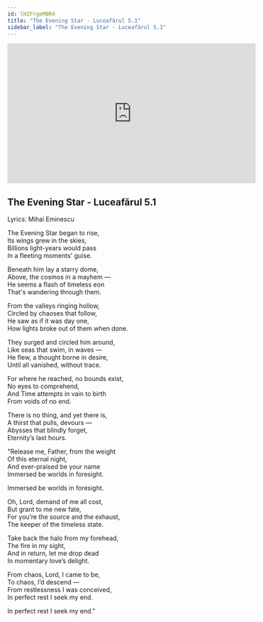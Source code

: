 ```yaml
---
id: lH2FrgeM8R4
title: "The Evening Star - Luceafărul 5.1"
sidebar_label: "The Evening Star - Luceafărul 5.1"
---
```


<div class="video-float-container">
  <iframe
    width="560"
    height="315"
    src="https://www.youtube.com/embed/lH2FrgeM8R4"
    title="YouTube video player"
    frameborder="0"
    allow="accelerometer; autoplay; clipboard-write; encrypted-media; gyroscope; picture-in-picture; web-share"
    referrerpolicy="strict-origin-when-cross-origin"
    allowfullscreen
  ></iframe>
</div>

## The Evening Star - Luceafărul 5.1

Lyrics: Mihai Eminescu

The Evening Star began to rise,  
Its wings grew in the skies,  
Billions light-years would pass  
In a fleeting moments' guise.

Beneath him lay a starry dome,  
Above, the cosmos in a mayhem —  
He seems a flash of timeless eon  
That's wandering through them.

From the valleys ringing hollow,  
Circled by chaoses that follow,  
He saw as if it was day one,  
How lights broke out of them when done.

They surged and circled him around,  
Like seas that swim, in waves —  
He flew, a thought borne in desire,  
Until all vanished, without trace.

For where he reached, no bounds exist,  
No eyes to comprehend,  
And Time attempts in vain to birth  
From voids of no end.

There is no thing, and yet there is,  
A thirst that pulls, devours —  
Abysses that blindly forget,  
Eternity’s last hours.

"Release me, Father, from the weight  
Of this eternal night,  
And ever-praised be your name  
Immersed be worlds in foresight.

Immersed be worlds in foresight.

Oh, Lord, demand of me all cost,  
But grant to me new fate,  
For you’re the source and the exhaust,  
The keeper of the timeless state.

Take back the halo from my forehead,  
The fire in my sight,  
And in return, let me drop dead  
In momentary love’s delight.

From chaos, Lord, I came to be,  
To chaos, I’d descend —  
From restlessness I was conceived,  
In perfect rest I seek my end.

In perfect rest I seek my end."
